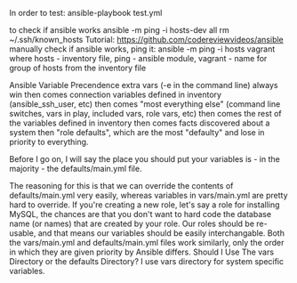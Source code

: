 In order to test:
  ansible-playbook test.yml

to check if ansible works 
	 ansible -m ping -i hosts-dev all
rm ~/.ssh/known_hosts
Tutorial:
  https://github.com/codereviewvideos/ansible 
manually check if ansible works, ping it: ansible -m ping -i hosts vagrant
where hosts - inventory file, ping - ansible module, vagrant - name for group of hosts from the inventory file

Ansible Variable Precendence
extra vars (-e in the command line) always win
then comes connection variables defined in inventory (ansible_ssh_user, etc)
then comes "most everything else" (command line switches, vars in play, included vars, role vars, etc)
then comes the rest of the variables defined in inventory
then comes facts discovered about a system
then "role defaults", which are the most "defaulty" and lose in priority to everything.

Before I go on, I will say the place you should put your variables is - in the majority - the defaults/main.yml file.

The reasoning for this is that we can override the contents of defaults/main.yml very easily, whereas variables in vars/main.yml are pretty hard to override.
If you're creating a new role, let's say a role for installing MySQL, the chances are that you don't want to hard code the database name (or names) that are created by your role. Our roles should be re-usable, and that means our variables should be easily interchangable.
Both the vars/main.yml and defaults/main.yml files work similarly, only the order in which they are given priority by Ansible differs.
Should I Use The vars Directory or the defaults Directory?
I use vars directory for system specific variables.


